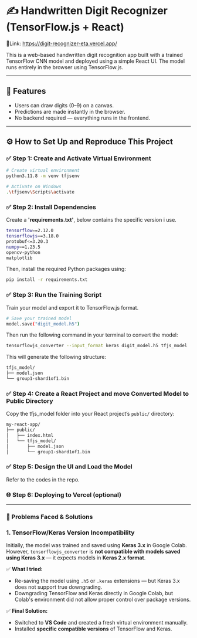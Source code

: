 # ✍️ Handwritten Digit Recognizer (TensorFlow.js + React)
🔗Link: https://digit-recognizer-eta.vercel.app/

This is a web-based handwritten digit recognition app built with a trained TensorFlow CNN model and deployed using a simple React UI. The model runs entirely in the browser using TensorFlow.js.

---

## 🧩 Features

- Users can draw digits (0–9) on a canvas.
- Predictions are made instantly in the browser.
- No backend required — everything runs in the frontend.

---

## ⚙️ How to Set Up and Reproduce This Project

### ✅ Step 1: Create and Activate Virtual Environment

```bash
# Create virtual environment
python3.11.8 -m venv tfjsenv

# Activate on Windows
.\tfjsenv\Scripts\activate
```

### ✅ Step 2: Install Dependencies
Create  a <b>'requirements.txt'</b>, below contains the specific version i use.
```bash
tensorflow==2.12.0
tensorflowjs==3.18.0
protobuf<=3.20.3
numpy==1.23.5
opencv-python
matplotlib
```
Then, install the required Python packages using:
```bash
pip install -r requirements.txt
```


### ✅ Step 3: Run the Training Script
Train your model and export it to TensorFlow.js format.
```bash
# Save your trained model
model.save("digit_model.h5")
```

Then run the following command in your terminal to convert the model:
```bash
tensorflowjs_converter --input_format keras digit_model.h5 tfjs_model
```

This will generate the following structure:
```bash
tfjs_model/
├── model.json
└── group1-shard1of1.bin
```

### ✅ Step 4: Create a React Project and move Converted Model to Public Directory
Copy the tfjs_model folder into your React project’s `public/` directory:

```bash
my-react-app/
├── public/
│   ├── index.html
│   └── tfjs_model/
│       ├── model.json
│       └── group1-shard1of1.bin
```
### ✅ Step 5: Design the UI and Load the Model
Refer to the codes in the repo.

### 🌐 Step 6: Deploying to Vercel (optional)

---

### 🚧 Problems Faced & Solutions

### 1. TensorFlow/Keras Version Incompatibility

Initially, the model was trained and saved using **Keras 3.x** in Google Colab. However, `tensorflowjs_converter` is **not compatible with models saved using Keras 3.x** — it expects models in **Keras 2.x format**.

✅ **What I tried:**
- Re-saving the model using `.h5` or `.keras` extensions — but Keras 3.x does not support true downgrading.
- Downgrading TensorFlow and Keras directly in Google Colab, but Colab's environment did not allow proper control over package versions.

✅ **Final Solution:**
- Switched to **VS Code** and created a fresh virtual environment manually.
- Installed **specific compatible versions** of TensorFlow and Keras.
